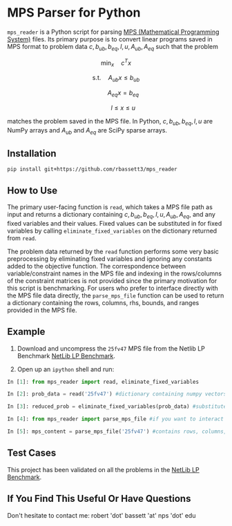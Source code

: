 # MPS Parser for Python

`mps_reader` is a Python script for parsing [MPS (Mathematical Programming System)](https://en.wikipedia.org/wiki/MPS_(format)) files. Its primary purpose is to convert linear programs saved in MPS format to problem data $c, b_{ub}, b_{eq}, l, u, A_{ub}, A_{eq}$ such that the problem

$$\min_{x} \quad c^{T} x$$

$$\text{s.t.} \quad A_{ub} x \leq b_{ub}$$

$$\quad \quad A_{eq} x = b_{eq}$$

$$\quad \quad l \leq x \leq u$$

matches the problem saved in the MPS file. In Python, $c, b_{ub}, b_{eq}, l, u$ are NumPy arrays and $A_{ub}$ and $A_{eq}$ are SciPy sparse arrays.

## Installation

```
pip install git+https://github.com/rbassett3/mps_reader

```

## How to Use

The primary user-facing function is `read`, which takes a MPS file path as input and returns a dictionary containing $c, b_{ub}, b_{eq}, l, u, A_{ub}, A_{eq}$, and any fixed variables and their values. Fixed values can be substituted in for fixed variables by calling `eliminate_fixed_variables` on the dictionary returned from `read`.

The problem data returned by the `read` function performs some very basic preprocessing by eliminating fixed variables and ignoring any constants added to the objective function. The correspondence between variable/constraint names in the MPS file and indexing in the rows/columns of the constraint matrices is not provided since the primary motivation for this script is benchmarking. For users who prefer to interface directly with the MPS file data directly, the `parse_mps_file` function can be used to return a dictionary containing the rows, columns, rhs, bounds, and ranges provided in the MPS file.

## Example

1. Download and uncompress the `25fv47` MPS file from the Netlib LP Benchmark [NetLib LP Benchmark](https://netlib.org/lp/data/index.html).

2. Open up an `ipython` shell and run:

```python
In [1]: from mps_reader import read, eliminate_fixed_variables

In [2]: prob_data = read('25fv47') #dictionary containing numpy vectors and sparse mats

In [3]: reduced_prob = eliminate_fixed_variables(prob_data) #substitute fixed values for fixed variables

In [4]: from mps_reader import parse_mps_file #if you want to interact with MPS content directly

In [5]: mps_content = parse_mps_file('25fv47') #contains rows, columns, rhs, bounds, and ranges from MPS file
```

## Test Cases

This project has been validated on all the problems in the [NetLib LP Benchmark](https://netlib.org/lp/data/index.html).

## If You Find This Useful Or Have Questions

Don't hesitate to contact me: robert 'dot' bassett 'at' nps 'dot' edu


